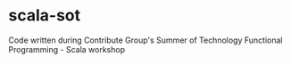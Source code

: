 # scala-sot
Code written during Contribute Group's Summer of Technology Functional Programming - Scala workshop

